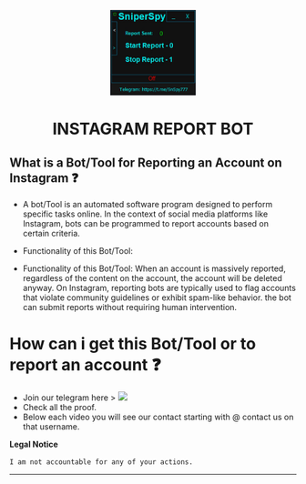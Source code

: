 <p align="center"><img src="logo.png" width="150px" height="150px" alt="insta logo"></p>

<h1 align="center">INSTAGRAM REPORT BOT</h1>

## What is a Bot/Tool for Reporting an Account on Instagram ❓

  * <p>A bot/Tool is an automated software program designed to perform specific tasks online. In the context of social media platforms like Instagram, bots can be programmed to report accounts based on certain criteria.</p>
  * Functionality of this Bot/Tool: 
* <p>Functionality of this Bot/Tool: When an account is massively reported, regardless of the content on the account, the account will be deleted anyway. On Instagram, reporting bots are typically used to flag accounts that violate community guidelines or exhibit spam-like behavior. the bot can submit reports without requiring human intervention.</p>


# How can i get this Bot/Tool or to report an account ❓
  * Join our telegram here > <a href="https://tinyurl.com/mr3ecrzv"><img src="https://img.shields.io/badge/Join-Telegram%20Group-blue.svg?logo=telegram"></a>
  * Check all the proof.
  * Below each video you will see our contact starting with @ contact us on that username.
</pre>
</p>
</details>


**Legal Notice**

```console
I am not accountable for any of your actions.
```

---

